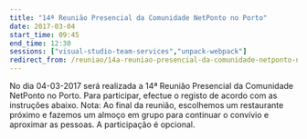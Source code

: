 ```yaml
---
title: "14ª Reunião Presencial da Comunidade NetPonto no Porto"
date: 2017-03-04
start_time: 09:45
end_time: 12:30
sessions: ["visual-studio-team-services","unpack-webpack"]
redirect_from: /reuniao/14a-reuniao-presencial-da-comunidade-netponto-no-porto/
---
```

No dia 04-03-2017 será realizada a 14ª Reunião Presencial da Comunidade NetPonto no Porto. Para participar, efectue o registo de acordo com as instruções abaixo.
Nota: Ao final da reunião, escolhemos um restaurante próximo e fazemos um almoço em grupo para continuar o convívio e aproximar as pessoas. A participação é opcional.